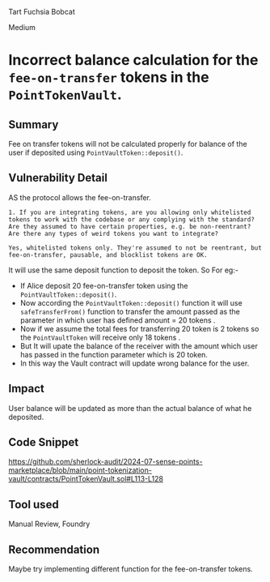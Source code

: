 Tart Fuchsia Bobcat

Medium

# Incorrect balance calculation for the `fee-on-transfer` tokens in the `PointTokenVault`.

## Summary
Fee on transfer tokens will not be calculated properly for balance of the user if deposited using `PointVaultToken::deposit()`.

## Vulnerability Detail
AS the protocol allows the fee-on-transfer.
```solidity
1. If you are integrating tokens, are you allowing only whitelisted tokens to work with the codebase or any complying with the standard? Are they assumed to have certain properties, e.g. be non-reentrant? Are there any types of weird tokens you want to integrate?

Yes, whitelisted tokens only. They're assumed to not be reentrant, but fee-on-transfer, pausable, and blocklist tokens are OK.
```
It will use the same deposit function to deposit the token.
So For eg:-
- If Alice deposit 20 fee-on-transfer token using the `PointVaultToken::deposit()`.
- Now according the `PointVaultToken::deposit()` function it will use `safeTransferFrom()` function to transfer the amount passed as the parameter in which  user has defined amount = 20 tokens .
- Now if we assume the total fees for transferring 20 token is 2 tokens so the `PointVaultToken` will receive only 18 tokens .
- But It will upate the balance of the receiver with the amount which user has passed in the function parameter which is 20 token.
- In this way the Vault contract will update wrong balance for the user.

## Impact
User balance will be updated as more than the actual balance of what he deposited.

## Code Snippet
https://github.com/sherlock-audit/2024-07-sense-points-marketplace/blob/main/point-tokenization-vault/contracts/PointTokenVault.sol#L113-L128

## Tool used

Manual Review, Foundry

## Recommendation
Maybe try implementing different function for the fee-on-transfer tokens.